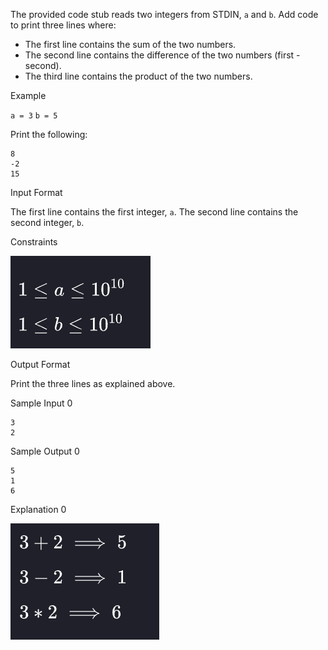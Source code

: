 The provided code stub reads two integers from STDIN, `a` and `b`. Add code to print three lines where:

- The first line contains the sum of the two numbers.
- The second line contains the difference of the two numbers (first - second).
- The third line contains the product of the two numbers.

Example

`a = 3`
`b = 5`

Print the following:

```
8
-2
15
```

Input Format

The first line contains the first integer, `a`.
The second line contains the second integer, `b`.

Constraints

![constraints](constraints.png)

Output Format

Print the three lines as explained above.

Sample Input 0

```
3
2
```

Sample Output 0

```
5
1
6
```

Explanation 0

![explanation](explanation.png)
